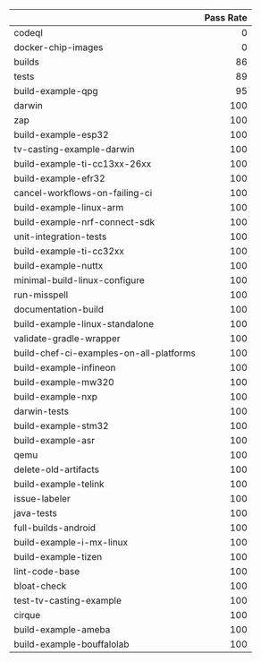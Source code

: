 |                                         |   Pass Rate |
|:----------------------------------------|------------:|
| codeql                                  |           0 |
| docker-chip-images                      |           0 |
| builds                                  |          86 |
| tests                                   |          89 |
| build-example-qpg                       |          95 |
| darwin                                  |         100 |
| zap                                     |         100 |
| build-example-esp32                     |         100 |
| tv-casting-example-darwin               |         100 |
| build-example-ti-cc13xx-26xx            |         100 |
| build-example-efr32                     |         100 |
| cancel-workflows-on-failing-ci          |         100 |
| build-example-linux-arm                 |         100 |
| build-example-nrf-connect-sdk           |         100 |
| unit-integration-tests                  |         100 |
| build-example-ti-cc32xx                 |         100 |
| build-example-nuttx                     |         100 |
| minimal-build-linux-configure           |         100 |
| run-misspell                            |         100 |
| documentation-build                     |         100 |
| build-example-linux-standalone          |         100 |
| validate-gradle-wrapper                 |         100 |
| build-chef-ci-examples-on-all-platforms |         100 |
| build-example-infineon                  |         100 |
| build-example-mw320                     |         100 |
| build-example-nxp                       |         100 |
| darwin-tests                            |         100 |
| build-example-stm32                     |         100 |
| build-example-asr                       |         100 |
| qemu                                    |         100 |
| delete-old-artifacts                    |         100 |
| build-example-telink                    |         100 |
| issue-labeler                           |         100 |
| java-tests                              |         100 |
| full-builds-android                     |         100 |
| build-example-i-mx-linux                |         100 |
| build-example-tizen                     |         100 |
| lint-code-base                          |         100 |
| bloat-check                             |         100 |
| test-tv-casting-example                 |         100 |
| cirque                                  |         100 |
| build-example-ameba                     |         100 |
| build-example-bouffalolab               |         100 |